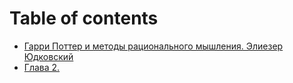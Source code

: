 # Table of contents

* [Гарри Поттер и методы рационального мышления. Элиезер Юдковский](README.md)
* [Глава 2.](glava-2..md)

